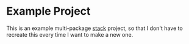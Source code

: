 # Example Project

This is an example multi-package [stack](https://docs.haskellstack.org/en/stable/README/) project,
so that I don't have to recreate this every time I want to make a new one.
